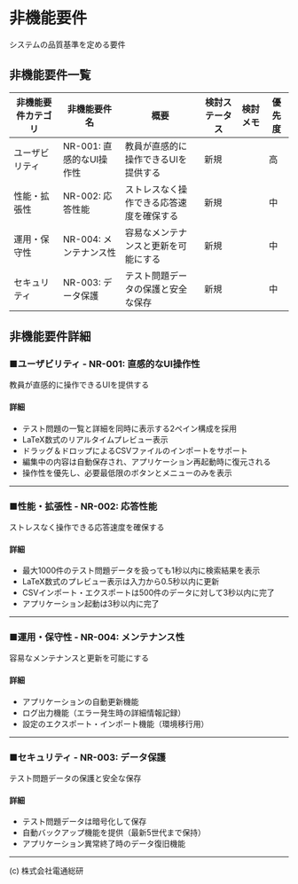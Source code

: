# 非機能要件
システムの品質基準を定める要件

## 非機能要件一覧
| 非機能要件カテゴリ | 非機能要件名 | 概要 | 検討ステータス | 検討メモ | 優先度 |
| --- | --- | --- | --- | --- | --- |
| ユーザビリティ | NR-001: 直感的なUI操作性 | 教員が直感的に操作できるUIを提供する | 新規 |  | 高 |
| 性能・拡張性 | NR-002: 応答性能 | ストレスなく操作できる応答速度を確保する | 新規 |  | 中 |
| 運用・保守性 | NR-004: メンテナンス性 | 容易なメンテナンスと更新を可能にする | 新規 |  | 中 |
| セキュリティ | NR-003: データ保護 | テスト問題データの保護と安全な保存 | 新規 |  | 中 |

## 非機能要件詳細
### ■ユーザビリティ - NR-001: 直感的なUI操作性
教員が直感的に操作できるUIを提供する

#### 詳細
- テスト問題の一覧と詳細を同時に表示する2ペイン構成を採用  
- LaTeX数式のリアルタイムプレビュー表示  
- ドラッグ＆ドロップによるCSVファイルのインポートをサポート  
- 編集中の内容は自動保存され、アプリケーション再起動時に復元される  
- 操作性を優先し、必要最低限のボタンとメニューのみを表示

---

### ■性能・拡張性 - NR-002: 応答性能
ストレスなく操作できる応答速度を確保する

#### 詳細
- 最大1000件のテスト問題データを扱っても1秒以内に検索結果を表示  
- LaTeX数式のプレビュー表示は入力から0.5秒以内に更新  
- CSVインポート・エクスポートは500件のデータに対して3秒以内に完了  
- アプリケーション起動は3秒以内に完了

---

### ■運用・保守性 - NR-004: メンテナンス性
容易なメンテナンスと更新を可能にする

#### 詳細
- アプリケーションの自動更新機能  
- ログ出力機能（エラー発生時の詳細情報記録）  
- 設定のエクスポート・インポート機能（環境移行用）

---

### ■セキュリティ - NR-003: データ保護
テスト問題データの保護と安全な保存

#### 詳細
- テスト問題データは暗号化して保存  
- 自動バックアップ機能を提供（最新5世代まで保持）  
- アプリケーション異常終了時のデータ復旧機能

---
(c) 株式会社電通総研